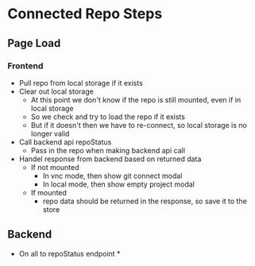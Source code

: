# Connected Repo Steps


## Page Load

### Frontend
* Pull repo from local storage if it exists
* Clear out local storage
  * At this point we don't know if the repo is still mounted, even if in local storage
  * So we check and try to load the repo if it exists
  * But if it doesn't then we have to re-connect, so local storage is no longer valid
* Call backend api repoStatus
  * Pass in the repo when making backend api call
* Handel response from backend based on returned data
  * If not mounted
    * In vnc mode, then show git connect modal
    * In local mode, then show empty project modal
  * If mounted
    * repo data should be returned in the response, so save it to the store

## Backend
* On all to repoStatus endpoint
  * 

